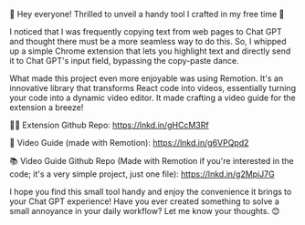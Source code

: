 🚀 Hey everyone! Thrilled to unveil a handy tool I crafted in my free time 🚀

I noticed that I was frequently copying text from web pages to Chat GPT and thought there must be a more seamless way to do this. So, I whipped up a simple Chrome extension that lets you highlight text and directly send it to Chat GPT's input field, bypassing the copy-paste dance.

What made this project even more enjoyable was using Remotion. It's an innovative library that transforms React code into videos, essentially turning your code into a dynamic video editor. It made crafting a video guide for the extension a breeze!

👩‍💻 Extension Github Repo: https://lnkd.in/gHCcM3Rf

🎥 Video Guide (made with Remotion): https://lnkd.in/g6VPQpd2

📚 Video Guide Github Repo (Made with Remotion if you're interested in the code; it's a very simple project, just one file): https://lnkd.in/g2MpiJ7G

I hope you find this small tool handy and enjoy the convenience it brings to your Chat GPT experience! Have you ever created something to solve a small annoyance in your daily workflow? Let me know your thoughts. 😊
